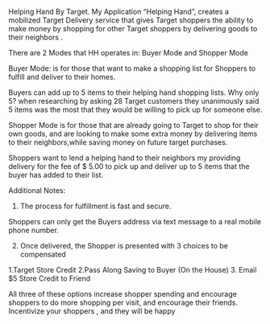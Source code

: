 Helping Hand By Target.My Application “Helping Hand”, creates a mobilized Target Delivery service that gives Target shoppers the ability to make money by shopping for other Target shoppers by delivering goods to their neighbors .There are 2 Modes that HH operates in: Buyer Mode and Shopper ModeBuyer Mode: is for those that want to make a shopping list for Shoppers to fulfill and deliver to their homes.Buyers can add up to 5 items to their helping hand shopping lists. Why only 5? when researching by asking 28 Target customers they unanimously said 5 items was the most that they would be willing to pick up for someone else.Shopper Mode is for those that are already going to Target to shop for their own goods, and are looking to make some extra money by delivering items to their neighbors,while saving money on future target purchases.Shoppers want to lend a helping hand to their neighbors my providing delivery for the fee of $ 5.00 to pick up and deliver up to 5 items that the buyer has added to their list.

Additional Notes:1. The process for fulfillment is fast and secure.Shoppers can only get the Buyers address via text message to a real mobile phone number. 2. Once delivered, the Shopper is presented with 3 choices to be compensated1.Target Store Credit2.Pass Along Saving to Buyer (On the House)3. Email $5 Store Credit to FriendAll three of these options increase shopper spending and encourage shoppers to do more shopping per visit, and encourage their friends.Incentivize your shoppers , and they will be happy